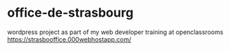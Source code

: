 # office-de-strasbourg
wordpress project as part of my web developer training at openclassrooms https://strasbooffice.000webhostapp.com/
